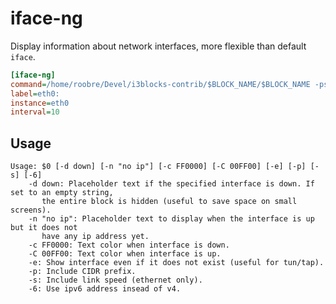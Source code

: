 # iface-ng

Display information about network interfaces, more flexible than default `iface`.

``` ini
[iface-ng]
command=/home/roobre/Devel/i3blocks-contrib/$BLOCK_NAME/$BLOCK_NAME -psd ''
label=eth0:
instance=eth0
interval=10
```

## Usage

    Usage: $0 [-d down] [-n "no ip"] [-c FF0000] [-C 00FF00] [-e] [-p] [-s] [-6]
        -d down: Placeholder text if the specified interface is down. If set to an empty string,
           the entire block is hidden (useful to save space on small screens).
        -n "no ip": Placeholder text to display when the interface is up but it does not
           have any ip address yet.
        -c FF0000: Text color when interface is down.
        -C 00FF00: Text color when interface is up.
        -e: Show interface even if it does not exist (useful for tun/tap).
        -p: Include CIDR prefix.
        -s: Include link speed (ethernet only).
        -6: Use ipv6 address insead of v4.

